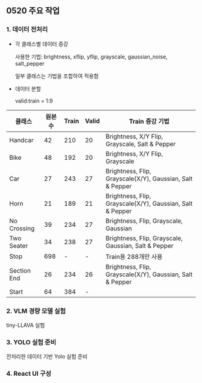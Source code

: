 ## 0520 주요 작업

### 1. 데이터 전처리

- 각 클래스별 데이터 증강

  사용한 기법: brightness, xflip, yflip, grayscale, gaussian_noise, salt_pepper

  일부 클래스는 기법을 조합하여 적용함

- 데이터 분할

  valid:train = 1:9

| 클래스         | 원본 수 | Train | Valid | Train 증강 기법                                               |
| ----------- | ---- | ----- | ----- | --------------------------------------------------------- |
| Handcar     | 42   | 210   | 20    | Brightness, X/Y Flip, Grayscale, Salt & Pepper            |
| Bike        | 48   | 192   | 20    | Brightness, X/Y Flip, Grayscale                           |
| Car         | 27   | 243   | 27    | Brightness, Flip, Grayscale(X/Y), Gaussian, Salt & Pepper |
| Horn        | 21   | 189   | 21    | Brightness, Flip, Grayscale(X/Y), Gaussian, Salt & Pepper |
| No Crossing | 39   | 234   | 27    | Brightness, Flip, Grayscale, Gaussian                     |
| Two Seater  | 34   | 238   | 27    | Brightness, Flip, Grayscale, Gaussian, Salt & Pepper      |
| Stop        | 698  | -     | -     | Train용 288개만 사용                                    |
| Section End | 26   | 234   | 26    | Brightness, Flip, Grayscale(X/Y), Gaussian, Salt & Pepper |
| Start       | 64   | 384   | -     |                                                |


### 2. VLM 경량 모델 실험
tiny-LLAVA 실험 

### 3. YOLO 실험 준비
전처리한 데이터 기반 Yolo 실험 준비


### 4. React UI 구성

